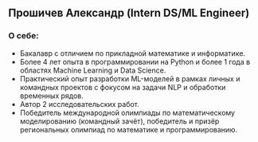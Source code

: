 ## Прошичев Александр (Intern DS/ML Engineer)

### О себе: 
- Бакалавр с отличием по прикладной математике и информатике. 
- Более 4 лет опыта в программировании на Python и более 1 года в областях Machine Learning и Data Science. 
- Практический опыт разработки ML-моделей в рамках личных и командных проектов с фокусом на задачи NLP и обработки временных рядов. 
- Автор 2 исследовательских работ. 
- Победитель международной олимпиады по математическому моделированию (командный зачёт), победитель и призёр региональных олимпиад по математике и программированию.